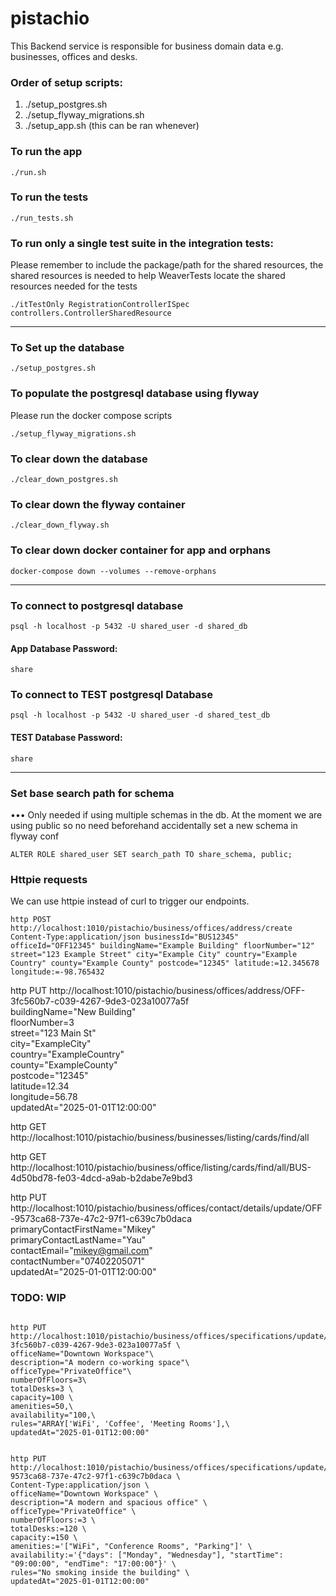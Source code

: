# pistachio

This Backend service is responsible for business domain data e.g. businesses, offices and desks.

### Order of setup scripts:

1. ./setup_postgres.sh
2. ./setup_flyway_migrations.sh
3. ./setup_app.sh (this can be ran whenever)

### To run the app

```
./run.sh
```

### To run the tests

```
./run_tests.sh
```

### To run only a single test suite in the integration tests:

Please remember to include the package/path for the shared resources,
the shared resources is needed to help WeaverTests locate the shared resources needed for the tests

```
./itTestOnly RegistrationControllerISpec controllers.ControllerSharedResource 
```

---

### To Set up the database

```
./setup_postgres.sh
```

### To populate the postgresql database using flyway

Please run the docker compose scripts

```
./setup_flyway_migrations.sh
```

### To clear down the database

```
./clear_down_postgres.sh
```

### To clear down the flyway container

```
./clear_down_flyway.sh
```

### To clear down docker container for app and orphans
```
docker-compose down --volumes --remove-orphans
```

---

### To connect to postgresql database

```
psql -h localhost -p 5432 -U shared_user -d shared_db
```

#### App Database Password:
```
share
```

### To connect to TEST postgresql Database

```
psql -h localhost -p 5432 -U shared_user -d shared_test_db
```

#### TEST Database Password:
```
share
```
---

### Set base search path for schema

••• Only needed if using multiple schemas in the db. At the moment we are using public so no need beforehand 
accidentally set a new schema in flyway conf

```
ALTER ROLE shared_user SET search_path TO share_schema, public;
```


### Httpie requests 

We can use httpie instead of curl to trigger our endpoints.


```
http POST http://localhost:1010/pistachio/business/offices/address/create Content-Type:application/json businessId="BUS12345" officeId="OFF12345" buildingName="Example Building" floorNumber="12" street="123 Example Street" city="Example City" country="Example Country" county="Example County" postcode="12345" latitude:=12.345678 longitude:=-98.765432
```

http PUT http://localhost:1010/pistachio/business/offices/address/OFF-3fc560b7-c039-4267-9de3-023a10077a5f \
buildingName="New Building" \
floorNumber=3 \
street="123 Main St" \
city="ExampleCity" \
country="ExampleCountry" \
county="ExampleCounty" \
postcode="12345" \
latitude=12.34 \
longitude=56.78 \
updatedAt="2025-01-01T12:00:00"


http GET http://localhost:1010/pistachio/business/businesses/listing/cards/find/all

http GET http://localhost:1010/pistachio/business/office/listing/cards/find/all/BUS-4d50bd78-fe03-4dcd-a9ab-b2dabe7e9bd3

http PUT http://localhost:1010/pistachio/business/offices/contact/details/update/OFF-9573ca68-737e-47c2-97f1-c639c7b0daca \
primaryContactFirstName="Mikey" \
primaryContactLastName="Yau" \
contactEmail="mikey@gmail.com" \
contactNumber="07402205071" \
updatedAt="2025-01-01T12:00:00"



### TODO: WIP
```

http PUT http://localhost:1010/pistachio/business/offices/specifications/update/OFF-3fc560b7-c039-4267-9de3-023a10077a5f \
officeName="Downtown Workspace"\
description="A modern co-working space"\
officeType="PrivateOffice"\
numberOfFloors=3\
totalDesks=3 \
capacity=100 \
amenities=50,\
availability="100,\
rules="ARRAY['WiFi', 'Coffee', 'Meeting Rooms'],\
updatedAt="2025-01-01T12:00:00"


http PUT http://localhost:1010/pistachio/business/offices/specifications/update/OFF-9573ca68-737e-47c2-97f1-c639c7b0daca \
Content-Type:application/json \
officeName="Downtown Workspace" \
description="A modern and spacious office" \
officeType="PrivateOffice" \
numberOfFloors:=3 \
totalDesks:=120 \
capacity:=150 \
amenities:='["WiFi", "Conference Rooms", "Parking"]' \
availability:='{"days": ["Monday", "Wednesday"], "startTime": "09:00:00", "endTime": "17:00:00"}' \
rules="No smoking inside the building" \
updatedAt="2025-01-01T12:00:00"


```